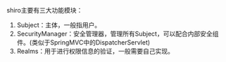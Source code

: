 shiro主要有三大功能模块：
1. Subject：主体，一般指用户。
2. SecurityManager：安全管理器，管理所有Subject，可以配合内部安全组件。(类似于SpringMVC中的DispatcherServlet)
3. Realms：用于进行权限信息的验证，一般需要自己实现。
